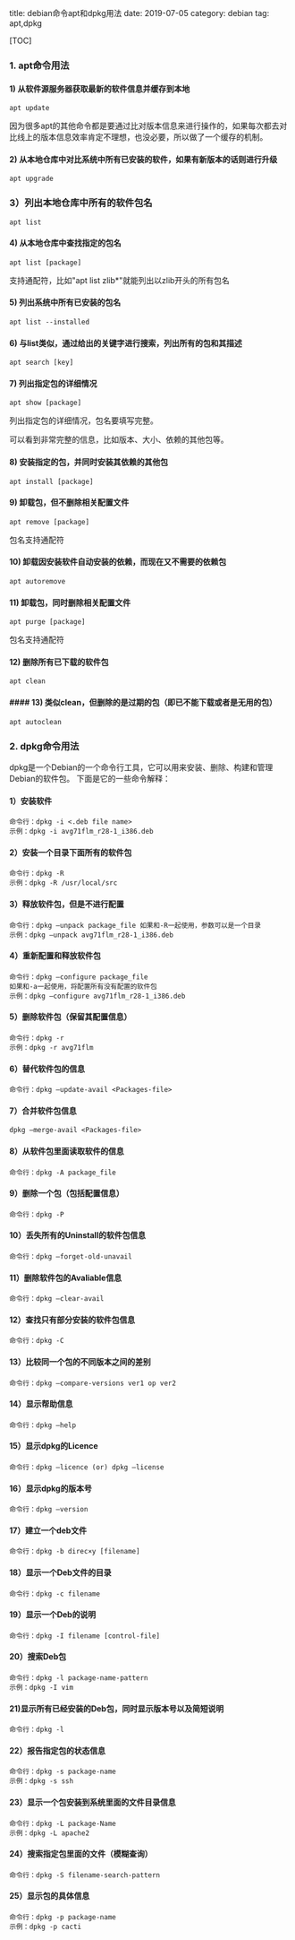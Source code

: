 title: debian命令apt和dpkg用法
date: 2019-07-05
category: debian
tag: apt,dpkg

[TOC]

### 1. apt命令用法

#### 1) 从软件源服务器获取最新的软件信息并缓存到本地

```
apt update
```

因为很多apt的其他命令都是要通过比对版本信息来进行操作的，如果每次都去对比线上的版本信息效率肯定不理想，也没必要，所以做了一个缓存的机制。

#### 2) 从本地仓库中对比系统中所有已安装的软件，如果有新版本的话则进行升级

```
apt upgrade
```

### 3）列出本地仓库中所有的软件包名

```
apt list
```

#### 4) 从本地仓库中查找指定的包名

```
apt list [package]
```

支持通配符，比如"apt list zlib*"就能列出以zlib开头的所有包名

#### 5) 列出系统中所有已安装的包名

```
apt list --installed
```

#### 6) 与list类似，通过给出的关键字进行搜索，列出所有的包和其描述

```
apt search [key]
```

#### 7) 列出指定包的详细情况

```
apt show [package]
```

列出指定包的详细情况，包名要填写完整。

可以看到非常完整的信息，比如版本、大小、依赖的其他包等。

#### 8) 安装指定的包，并同时安装其依赖的其他包

```
apt install [package]
```

#### 9) 卸载包，但不删除相关配置文件

```
apt remove [package]
```

包名支持通配符

#### 10) 卸载因安装软件自动安装的依赖，而现在又不需要的依赖包

```
apt autoremove
```

 

#### 11) 卸载包，同时删除相关配置文件

```
apt purge [package]
```

包名支持通配符

#### 12) 删除所有已下载的软件包

```
apt clean
```

#### #### 13) 类似clean，但删除的是过期的包（即已不能下载或者是无用的包）

```
apt autoclean
```

### 2. dpkg命令用法

dpkg是一个Debian的一个命令行工具，它可以用来安装、删除、构建和管理Debian的软件包。
下面是它的一些命令解释：

#### 1）安装软件

```
命令行：dpkg -i <.deb file name>
示例：dpkg -i avg71flm_r28-1_i386.deb
```

#### 2）安装一个目录下面所有的软件包

```
命令行：dpkg -R
示例：dpkg -R /usr/local/src
```

#### 3）释放软件包，但是不进行配置

```
命令行：dpkg –unpack package_file 如果和-R一起使用，参数可以是一个目录
示例：dpkg –unpack avg71flm_r28-1_i386.deb
```

#### 4）重新配置和释放软件包

```
命令行：dpkg –configure package_file
如果和-a一起使用，将配置所有没有配置的软件包
示例：dpkg –configure avg71flm_r28-1_i386.deb
```

#### 5）删除软件包（保留其配置信息）

```
命令行：dpkg -r
示例：dpkg -r avg71flm
```

#### 6）替代软件包的信息

```
命令行：dpkg –update-avail <Packages-file>
```

#### 7）合并软件包信息

```
dpkg –merge-avail <Packages-file>
```

#### 8）从软件包里面读取软件的信息

```
命令行：dpkg -A package_file
```

#### 9）删除一个包（包括配置信息）

```
命令行：dpkg -P
```

#### 10）丢失所有的Uninstall的软件包信息

```
命令行：dpkg –forget-old-unavail
```

#### 11）删除软件包的Avaliable信息

```
命令行：dpkg –clear-avail
```

#### 12）查找只有部分安装的软件包信息

```
命令行：dpkg -C
```

#### 13）比较同一个包的不同版本之间的差别

```
命令行：dpkg –compare-versions ver1 op ver2
```

#### 14）显示帮助信息

```
命令行：dpkg –help
```

#### 15）显示dpkg的Licence

```
命令行：dpkg –licence (or) dpkg –license
```

#### 16）显示dpkg的版本号

```
命令行：dpkg –version
```

#### 17）建立一个deb文件

```
命令行：dpkg -b direc×y [filename]
```

#### 18）显示一个Deb文件的目录

```
命令行：dpkg -c filename
```

#### 19）显示一个Deb的说明

```
命令行：dpkg -I filename [control-file]
```

#### 20）搜索Deb包

```
命令行：dpkg -l package-name-pattern
示例：dpkg -I vim
```

#### 21)显示所有已经安装的Deb包，同时显示版本号以及简短说明

```
命令行：dpkg -l
```

#### 22）报告指定包的状态信息

```
命令行：dpkg -s package-name
示例：dpkg -s ssh
```

#### 23）显示一个包安装到系统里面的文件目录信息

```
命令行：dpkg -L package-Name
示例：dpkg -L apache2
```

#### 24）搜索指定包里面的文件（模糊查询）

```
命令行：dpkg -S filename-search-pattern
```

#### 25）显示包的具体信息

```
命令行：dpkg -p package-name
示例：dpkg -p cacti
```